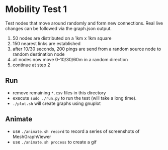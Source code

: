 # Mobility Test 1

Test nodes that move around randomly and form new connections.
Real live changes can be followed via the graph.json output.

1. 50 nodes are distributed on a 1km x 1km square
2. 150 nearest links are established
3. after 10/30 seconds, 200 pings are send from a random source node to random destination node
4. all nodes now move 0-10/30/60m in a random direction
5. continue at step 2

## Run

* remove remaining `*.csv` files in this directory
* execute `sudo ./run.py` to run the test (will take a long time).
* `./plot.sh` will create graphs using gnuplot

## Animate

* use `./animate.sh record` to record a series of screenshots of MeshGraphViewer
* use `./animate.sh process` to create a gif
